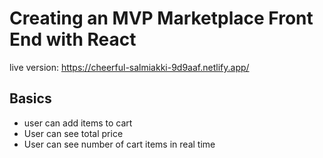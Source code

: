# Creating an MVP Marketplace Front End with React

live version: https://cheerful-salmiakki-9d9aaf.netlify.app/


## Basics
- user can add items to cart
- User can see total price
- User can see number of cart items in real time
